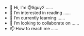 - 👋 Hi, I’m @Sguy2 ......
- 👀 I’m interested in reading ......
- 🌱 I’m currently learning ......
- 💞️ I’m looking to collaborate on ......
- 📫 How to reach me ......

<!---
Sguy2/Sguy2 is a ✨ special ✨ repository because its `README.md` (this file) appears on your GitHub profile.
You can click the Preview link to take a look at your changes.
--->
